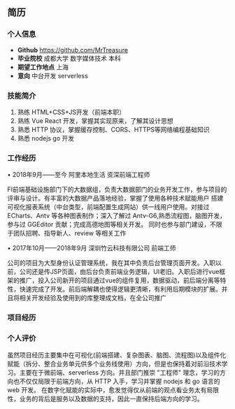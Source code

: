 ## 简历

### 个人信息
<!-- * **姓名** 吴明骏
* **微信号** TreasureTesla
* **电话** 13550038728
* **邮箱** treasurewmj@foxmail.com -->
* **Github** https://github.com/MrTreasure
* **毕业院校** 成都大学 数字媒体技术 本科
* **期望工作地点** 上海
* **意向** 中台开发 serverless


### 技能简介
1. 熟练 HTML+CSS+JS开发（前端本职）
2. 熟练 Vue React 开发，掌握其实现原来，了解其设计思想
3. 熟悉 HTTP 协议，掌握缓存控制、CORS、HTTPS等网络编程基础知识
4. 熟悉 nodejs go 开发

### 工作经历
• 2018年9月——至今                    阿里本地生活                 资深前端工程师

FI前端基础设施部门下的大数据组，负责大数据部门的业务开发工作，参与项目的评审与设计。有丰富的大数据产品落地经验，掌握了使用各种技术赋能用户
搭建可视化报表系统（中台类型，前端配置生成网站）供一线用户使用。对接过 ECharts、Antv 等各种图表制作；深入了解过 Antv-G6,熟悉流程图，脑图开发，参与过 GGEditor 贡献；完成高德地图等相关开发。
同时也参与部门建设，不限于团队招聘、指导新人、review 等相关工作


• 2017年10月——2018年9月                    深圳竹云科技有限公司                 前端工师

公司的项目为大型身份认证管理系统，我在其中负责后台管理页面开发。入职以前，公司还是传JSP页面，由后台负责前端业务逻辑，UI老旧。入职后进行vue框架的推广，投入公司新开的项目通过vue的组件复用，数据驱动，前后端分离等特性，快速完成了开发。前后端解耦也使得逻辑更清晰，有利用后期模块的扩展。并且将相关开发经验及使用到的库整理成文档，在全公司推广


### 项目经历
<!-- • 2018年7月至今 							竹云风险引擎

该项目是整个竹云产品登录环节的监控，我使用Typescript React mobx ECharts开发。将原有的Vue项目的成熟架构经验运用到了React开发中，ts保证了项目的健壮性也使得项目更容易理解以便后来者开发。配合React的HOC特性，封装了大量重复的逻辑提升了开发了效率，主要在于一些后台管理中表格和表单处理。在结合ECharts方面，针对React数据驱动的特点，实现了封装普通ECharts组件能够进行数据驱动，分享了教程[React下ECharts数据驱动的探索](https://zhuanlan.zhihu.com/p/40226494)

该产品主要监控竹云所有产品的登录请求，分析其登录信息比如IP地址、时间、地区等。并将采集到的数据进行大数据整理以及清洗入库，前端负责所有数据的展示以及后台服务、虚拟机信息的监控。通过折线图、饼图、柱状图、热力图等多种图表在前端进行展示。并且能够在前端定制查询条件，针对性的查询相关数据

• 2018年3月——6月              互联网用户管理系统

该项目是对企业的互联网用户进行统一的管理，权限授取。根据业务的需求，
二次开发及重写了树型组件、穿梭框组件、表格组件，参考elementUI的设计方式，结合我司后台供的数据结构，针对性的编写了符合要求的组件
该项目对用户数据的修改管理也较为复杂，因此在前端的表单编辑有着较为严格的限制。项目中用了动态表单的生成（根据后台的数据要求，生成表单数据，使用了适配器转换数据结构），并涉及到了动态的表单校验与提交

• 2017年12月——2018年5月            安全通讯录

	1. 参与项目需求设计，协商讨论restful风格接口在该项目的实现
	2. 设计并开发项目中的可复用组件，如名片和多个弹窗组件
该项目是企业级的通讯录展示系统，涉及到的痛点有用户数据庞大，用户可访问的权限限制，用信息的动态渲染
针对以上特点，在进行前端页面设计时，充分考虑了数据节流以及懒加载，避免不必要的DOM渲染通过axios的拦截器等多种手段统一拦截判断用户有无可访问的权限避免不必要的网络请求；

• 2017年10月——2018年 2月         Epass认证管理后台系统

	1. 参与项目需求设计，与后台协商定义接口约定
	2. 根据需求制定前端的整体模块架构，以及开发规范
	3. 打包完成后通过nginx部署，不再需要后台支持
这是新公司的第一个项目，因此领导比较重视。该项目主要作用是定义终端设备登录时的动态认规则，涉及指纹、手势、声纹、二维码、短信、OTP、帐号多种登录方式。管理台本身支持所有的证方式。我在其中实现了动态设置登录选项，并且能够根据后台判定的风险级别，动态增加额外证措施。
不同的用户具有不同的操作权限，根据后台返回的权限列表，在前端实现了按钮级的操作权限限制
管理台还实现了用户行为记录，风险提醒模板编辑，表格数据的导入导出等 -->

### 个人评价
虽然项目经历主要集中在可视化(前端搭建、复杂图表、脑图、流程图)以及组件化赋能（拆分、整合业务单元供多个业务线使用）方向，但是也保持着对前沿技术学习。主要在于微前端、serverless 方向。并且部门推崇 "工程师" 理念，学习的方向也不仅仅局限于前端方向，从 HTTP 入手，学习并掌握 nodejs 和 go 语言的 web 开发。
在数字化赋能的实际中，愈发觉得仅从前端的观点看业务太有局限性，业务的背后是服务以及数据的支持，因此一直保持后端方向的学习。 
